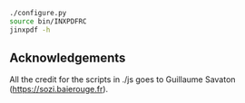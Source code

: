 ```bash
./configure.py
source bin/INXPDFRC
jinxpdf -h
```

## Acknowledgements

All the credit for the scripts in ./js goes to Guillaume Savaton (https://sozi.baierouge.fr).
